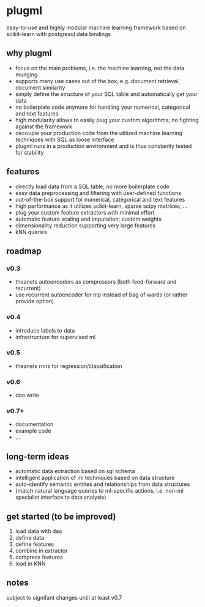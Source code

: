 # plugml
easy-to-use and highly modular machine learning framework based on scikit-learn with postgresql data bindings

## why plugml
* focus on the main problems, i.e. the machine learning, not the data munging
* supports many use cases out of the box, e.g. document retrieval, document similarity
* simply define the structure of your SQL table and automatically get your data
* no boilerplate code anymore for handling your numerical, categorical and text features
* high modularity allows to easily plug your custom algorithms; no fighting against the framework
* decouple your production code from the utilized machine learning techniques with SQL as loose interface
* plugml runs in a production environment and is thus constantly tested for stability

## features
* directly load data from a SQL table, no more boilerplate code
* easy data preprocessing and filtering with user-defined functions
* out-of-the-box support for numerical, categorical and text features
* high performance as it utilizes scikit-learn, sparse scipy matrices, ...
* plug your custom feature extractors with minimal effort
* automatic feature scaling and imputation; custom weights
* dimensionality reduction supporting very large features
* kNN queries

## roadmap
### v0.3
* theanets autoencoders as compressors (both feed-forward and recurrent)
* use recurrent autoencoder for nlp instead of bag of wards (or rather provide option)

### v0.4
* introduce labels to data
* infrastructure for supervised ml

### v0.5
* theanets rnns for regression/classification

### v0.6
* dao.write

### v0.7+
* documentation
* example code
* ...

## long-term ideas
* automatic data extraction based on sql schema
* intelligent application of ml techniques based on data structure
* auto-identify semantic entities and relationships from data structures
* (match natural language queries to ml-specific actions, i.e. non-ml specialist interface to data analysis)

## get started (to be improved)
1. load data with dao
2. define data
3. define features
4. combine in extractor
5. compress features
6. load in KNN

## notes
subject to signifant changes until at least v0.7
